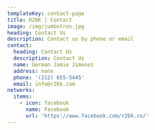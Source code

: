 ```yaml
---
templateKey: contact-page
title: R2BK | Contact
image: /img/jumbotron.jpg
heading: Contact Us
description: Contact us by phone or email
contact:
  heading: Contact Us
  description: Contact Us
  name: German Jamie Jimenez
  address: none
  phone: '(212) 655-5445'
  email: info@r2bk.com
networks:
  items:
    - icon: facebook
      name: Facebook
      url: 'https://www.facebook.com/r2bk.co/'
---
```


